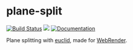 # plane-split
[![Build Status](https://travis-ci.org/servo/plane-split.svg)](https://travis-ci.org/servo/plane-split)
[![](http://meritbadge.herokuapp.com/plane-split)](https://crates.io/crates/plane-split)
[![Documentation](https://docs.rs/plane-split/badge.svg)](https://docs.rs/plane-split)

Plane splitting with [euclid](https://crates.io/crates/euclid), made for [WebRender](https://github.com/servo/webrender/).
